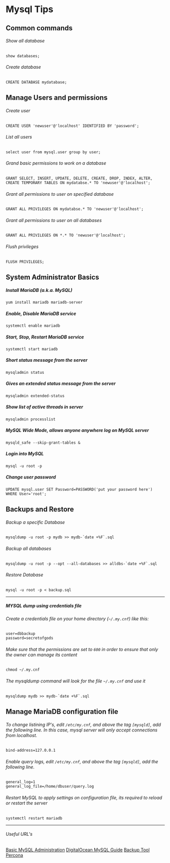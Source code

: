 # Mysql Tips
## Common commands
###### Show all database
    show databases;
###### Create database
    CREATE DATABASE mydatabase;


## Manage Users and permissions
###### Create user
    CREATE USER 'newuser'@'localhost' IDENTIFIED BY 'password';
###### List all users
    select user from mysql.user group by user;
###### Grand basic permissions to work on a database
    GRANT SELECT, INSERT, UPDATE, DELETE, CREATE, DROP, INDEX, ALTER, CREATE TEMPORARY TABLES ON mydatabse.* TO 'newuser'@'localhost';
###### Grant all permissions to user on specified database
    GRANT ALL PRIVILEGES ON mydatabse.* TO 'newuser'@'localhost';
###### Grant all permissions to user on all databases
    GRANT ALL PRIVILEGES ON *.* TO 'newuser'@'localhost';
###### Flush privileges
    FLUSH PRIVILEGES;


## System Administrator Basics
##### Install MariaDB (a.k.a. MySQL)
    yum install mariadb mariadb-server
##### Enable, Disable MariaDB service
    systemctl enable mariadb
##### Start, Stop, Restart MariaDB service
    systemctl start mariadb
##### Short status message from the server
    mysqladmin status
##### Gives an extended status message from the server
    mysqladmin extended-status
##### Show list of active threads in server
    mysqladmin processlist
##### MySQL Wide Mode, allows anyone anywhere log on MySQL server
    mysqld_safe --skip-grant-tables &
##### Login into MySQL
    mysql -u root -p
##### Change user password
    UPDATE mysql.user SET Password=PASSWORD('put your password here') WHERE User='root';


## Backups and Restore
###### Backup a specific Database
    mysqldump -u root -p mydb >> mydb-`date +%F`.sql
###### Backup all databases
    mysqldump -u root -p --opt --all-databases >> alldbs-`date +%F`.sql
###### Restore Database
    mysql -u root -p < backup.sql
---
##### MYSQL dump using credentials file
###### Create a credentials file on your home directory (`~/.my.cnf`) like this:
    user=dbbackup
    password=secretofgods
###### Make sure that the permissions are set to `600` in order to ensure that only the owner can manage its content
    chmod ~/.my.cnf
###### The mysqldump command will look for the file `~/.my.cnf` and use it
    mysqldump mydb >> mydb-`date +%F`.sql


## Manage MariaDB configuration file
###### To change listining IP's, edit `/etc/my.cnf`, and above the tag `[mysqld]`, add the following line. In this case, mysql server will only accept connections from localhost.
    bind-address=127.0.0.1
###### Enable query logs, edit `/etc/my.cnf`, and above the tag `[mysqld]`, add the following line.
    general_log=1
    general_log_file=/home/dbuser/query.log
###### Restart MySQL to apply settings on configuration file, its required to reload or restart the server
    systemctl restart mariadb


---
###### Useful URL's
[Basic MySQL Administration](https://itconnect.uw.edu/connect/web-publishing/shared-hosting/using-mysql-on-shared-uw-hosting/basic-mysql-administration/)
[DigitalOcean MySQL Guide](https://www.digitalocean.com/community/tutorials/how-to-create-a-new-user-and-grant-permissions-in-mysql)
[Backup Tool Percona](https://www.percona.com/)
